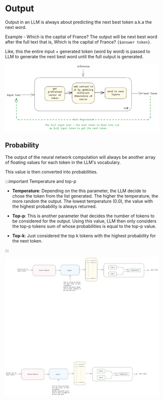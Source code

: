 # Output

Output in an LLM is always about predicting the next best token a.k.a the next word.

Example - Which is the capital of France?
The output will be next best word after the full text that is, Which is the capital of France? `{$answer token}`.

Like, this the entire input + generated token (word by word) is passed to LLM to generate the next best word until the full output is generated.

![output-token](../../static/img/auto-regressive-ai.excalidraw.png)

## Probability

The output of the neural network computation will always be another array of floating values for each token in the LLM's vocabulary.

This value is then converted into probabilities.

:::important Temperature and top-p

- **Temperature**: Depending on the this parameter, the LLM decide to chose the token from the list
  generated. The higher the temperature, the more random the output. The lowest temperature (0.0), the
  value with the highest probability is always returned.

- **Top-p**: This is another parameter that decides the number of tokens to be considered for the
  output. Using this value, LLM then only considers the top-p tokens sum of whose probabilities is equal to the top-p value.

- **Top-k**: Just considered the top k tokens with the highest probability for the next token.

:::

![output-token](../../static/img/predicition-output.excalidraw.png)
